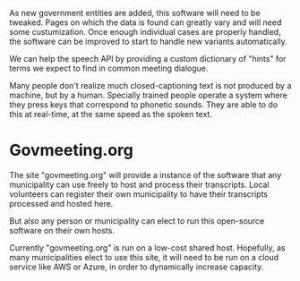 

As new government entities are added, this software will need to be tweaked. Pages on which the data is found can greatly vary and will need some custumization. Once enough individual cases are properly handled, the software can be improved to start to handle new variants automatically.

We can help the speech API by providing a custom dictionary of "hints" for terms we expect to find in common meeting dialogue.

Many people don't realize much closed-captioning text is not produced by a machine, but by a human. Specially trained people operate a system where they press keys that correspond to phonetic sounds. They are able to do this at real-time, at the same speed as the spoken text.




# Govmeeting.org

The site "govmeeting.org" will provide a instance of the software that any municipality can use freely to host and process their transcripts. Local volunteers can register their own municipality to have their transcripts processed and hosted here.

But also any person or municipality can  elect to run this open-source software on their own hosts.

Currently "govmeeting.org" is run on a low-cost shared host. Hopefully, as many municipalities elect to use this site, it will need to be run on a cloud service like AWS or Azure, in order to dynamically increase capacity.

